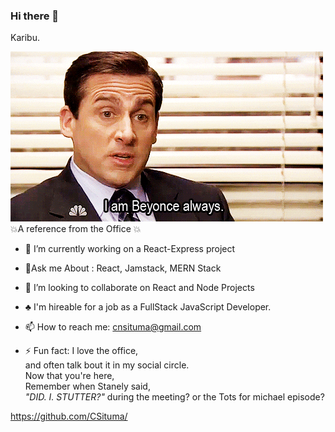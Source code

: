 ### Hi there 👋
Karibu. 

![claragithub](https://github.com/CSituma/CSituma/blob/main/giphy.gif)
💥A reference from the Office 💥



- 🔭 I’m currently working on a React-Express project

- 🌱Ask me About : React, Jamstack, MERN Stack

- 👯 I’m looking to collaborate on React and Node Projects

- ♣️ I'm hireable for a job as a FullStack JavaScript Developer.

- 📫 How to reach me: cnsituma@gmail.com

- ⚡ Fun fact: I love the office, <br>
    and often talk bout it in my social circle.
    <br>
    Now that you're here,
    <br>
     Remember when Stanely said,<br>
     *"DID. I. STUTTER?"*  during the meeting?
     or the Tots for michael episode? 
     
https://github.com/CSituma/
